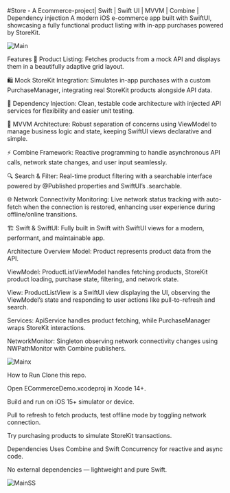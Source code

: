 #Store - A Ecommerce-project| Swift | Swift UI | MVVM | Combine | Dependency injection
A modern iOS e-commerce app built with SwiftUI, showcasing a fully functional product listing with in-app purchases powered by StoreKit.


![Main](https://github.com/user-attachments/assets/2247e7b4-7a26-46ce-9b90-b3924bd7b4bf)

Features
🛒 Product Listing: Fetches products from a mock API and displays them in a beautifully adaptive grid layout.

🛍️ Mock StoreKit Integration: Simulates in-app purchases with a custom PurchaseManager, integrating real StoreKit products alongside API data.

🧩 Dependency Injection: Clean, testable code architecture with injected API services for flexibility and easier unit testing.

📱 MVVM Architecture: Robust separation of concerns using ViewModel to manage business logic and state, keeping SwiftUI views declarative and simple.

⚡ Combine Framework: Reactive programming to handle asynchronous API calls, network state changes, and user input seamlessly.

🔍 Search & Filter: Real-time product filtering with a searchable interface powered by @Published properties and SwiftUI’s .searchable.

🌐 Network Connectivity Monitoring: Live network status tracking with auto-fetch when the connection is restored, enhancing user experience during offline/online transitions.

🏗️ Swift & SwiftUI: Fully built in Swift with SwiftUI views for a modern, performant, and maintainable app.


Architecture Overview
Model: Product represents product data from the API.

ViewModel: ProductListViewModel handles fetching products, StoreKit product loading, purchase state, filtering, and network state.

View: ProductListView is a SwiftUI view displaying the UI, observing the ViewModel’s state and responding to user actions like pull-to-refresh and search.

Services: ApiService handles product fetching, while PurchaseManager wraps StoreKit interactions.

NetworkMonitor: Singleton observing network connectivity changes using NWPathMonitor with Combine publishers.


![Mainx](https://github.com/user-attachments/assets/3b09a557-3bec-4c92-9f0f-f72be0466ef5)


How to Run
Clone this repo.

Open ECommerceDemo.xcodeproj in Xcode 14+.

Build and run on iOS 15+ simulator or device.

Pull to refresh to fetch products, test offline mode by toggling network connection.

Try purchasing products to simulate StoreKit transactions.


Dependencies
Uses Combine and Swift Concurrency for reactive and async code.

No external dependencies — lightweight and pure Swift.


![MainSS](https://github.com/user-attachments/assets/c50310a5-9bdb-4b66-9879-77ca0241e582)

